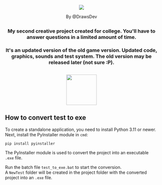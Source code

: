 <p align="center">
  <img src="https://github.com/DrawsDev/answers-time/assets/98094911/f4a264d6-c6b1-460b-b97b-877a435ea26c">
</p>
<p align="center">By @DrawsDev</p>

##

<h3><p align="center">My second creative project created for college. You'll have to answer questions in a limited amount of time.</p></h3> 
<h3><p align="center">It's an updated version of the old game version. Updated code, graphics, sounds and test system. The old version may be released later (not sure :P).</p></h3>

##

<p align="center">
  <img src="https://github.com/DrawsDev/answers-time/assets/98094911/28dd622e-334e-4932-95f9-e0d35f5ed25a" height="100">
</p>

## How to convert test to exe

To create a standalone application, you need to install Python 3.11 or newer.<br>
Next, install the PyInstaller module in `cmd`:

```batch
pip install pyinstaller
```

The PyInstaller module is used to convert the project into an executable `.exe` file.
  
Run the batch file `test_to_exe.bat` to start the conversion.<br>
A `NewTest` folder will be created in the project folder with the converted project into an `.exe` file.
